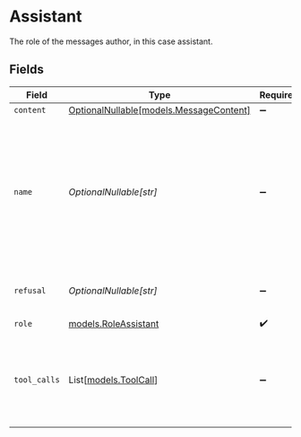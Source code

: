 # Assistant

The role of the messages author, in this case assistant.


## Fields

| Field                                                                                                                        | Type                                                                                                                         | Required                                                                                                                     | Description                                                                                                                  | Example                                                                                                                      |
| ---------------------------------------------------------------------------------------------------------------------------- | ---------------------------------------------------------------------------------------------------------------------------- | ---------------------------------------------------------------------------------------------------------------------------- | ---------------------------------------------------------------------------------------------------------------------------- | ---------------------------------------------------------------------------------------------------------------------------- |
| `content`                                                                                                                    | [OptionalNullable[models.MessageContent]](../models/messagecontent.md)                                                       | :heavy_minus_sign:                                                                                                           | N/A                                                                                                                          |                                                                                                                              |
| `name`                                                                                                                       | *OptionalNullable[str]*                                                                                                      | :heavy_minus_sign:                                                                                                           | An optional name for the participant. Provides the model information to differentiate between participants of the same role. | AI                                                                                                                           |
| `refusal`                                                                                                                    | *OptionalNullable[str]*                                                                                                      | :heavy_minus_sign:                                                                                                           | The refusal message by the assistant.                                                                                        |                                                                                                                              |
| `role`                                                                                                                       | [models.RoleAssistant](../models/roleassistant.md)                                                                           | :heavy_check_mark:                                                                                                           | N/A                                                                                                                          |                                                                                                                              |
| `tool_calls`                                                                                                                 | List[[models.ToolCall](../models/toolcall.md)]                                                                               | :heavy_minus_sign:                                                                                                           | The tool calls generated by the model, such as function calls.                                                               |                                                                                                                              |